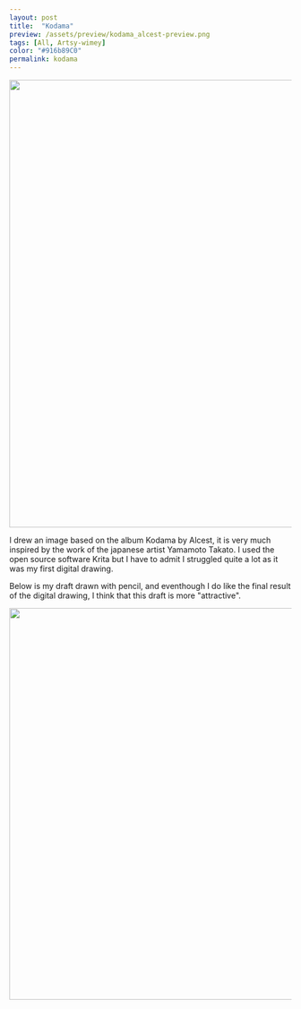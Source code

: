 ```yaml
---
layout: post
title:  "Kodama"
preview: /assets/preview/kodama_alcest-preview.png
tags: [All, Artsy-wimey]
color: "#916b89C0"
permalink: kodama
---
```

<p align="center">
<a href="/assets/kodama_alcest.png">
    <img src="/assets/kodama_alcest.png" width="800"/>
</a>
</p>
I drew an image based on the album Kodama by Alcest, it is very much inspired by the work of the japanese artist Yamamoto Takato. I used the open source software Krita but I have to admit I struggled quite a lot as it was my first digital drawing. 

Below is my draft drawn with pencil, and eventhough I do like the final result of the digital drawing, I think that this draft is more "attractive".

<p align="center">
<a href="/assets/kodama_alcest_draft.png">
	   <img src="/assets/kodama_alcest_draft.png" width="700"/>
</a>
</p>
